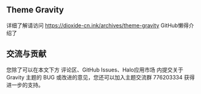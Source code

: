 ## Theme Gravity

详细了解请访问 https://dioxide-cn.ink/archives/theme-gravity GitHub懒得介绍了

## 交流与贡献

您除了可以在本文下方 评论区、GitHub Issues、Halo应用市场 内提交关于 Gravity 主题的 BUG 或改进的意见，您还可以加入主题交流群 776203334 获得进一步的支持。
